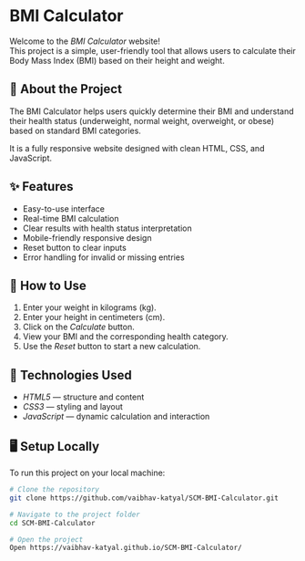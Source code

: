 # BMI Calculator

Welcome to the *BMI Calculator* website!  
This project is a simple, user-friendly tool that allows users to calculate their Body Mass Index (BMI) based on their height and weight.

## 🧠 About the Project
The BMI Calculator helps users quickly determine their BMI and understand their health status (underweight, normal weight, overweight, or obese) based on standard BMI categories.  

It is a fully responsive website designed with clean HTML, CSS, and JavaScript.

## ✨ Features
- Easy-to-use interface
- Real-time BMI calculation
- Clear results with health status interpretation
- Mobile-friendly responsive design
- Reset button to clear inputs
- Error handling for invalid or missing entries

## 🚀 How to Use
1. Enter your weight in kilograms (kg).
2. Enter your height in centimeters (cm).
3. Click on the *Calculate* button.
4. View your BMI and the corresponding health category.
5. Use the *Reset* button to start a new calculation.

## 📂 Technologies Used
- *HTML5* — structure and content
- *CSS3* — styling and layout
- *JavaScript* — dynamic calculation and interaction

## 🖥 Setup Locally
To run this project on your local machine:

```bash
# Clone the repository
git clone https://github.com/vaibhav-katyal/SCM-BMI-Calculator.git

# Navigate to the project folder
cd SCM-BMI-Calculator

# Open the project
Open https://vaibhav-katyal.github.io/SCM-BMI-Calculator/